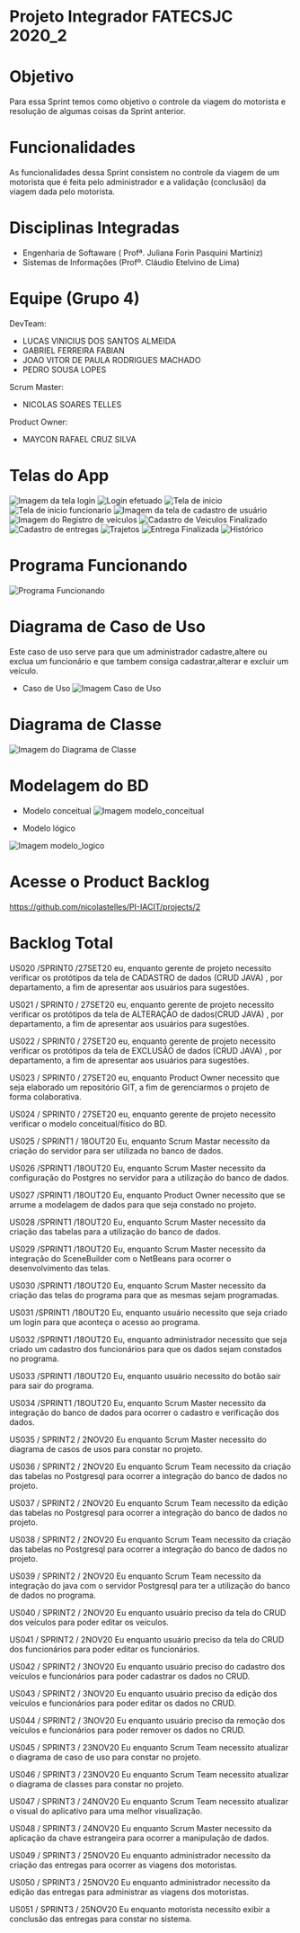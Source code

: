 # Projeto Integrador FATECSJC 2020_2

# Objetivo
Para essa Sprint temos como objetivo o controle da viagem do motorista e resolução de algumas coisas da Sprint anterior.

# Funcionalidades
As funcionalidades dessa Sprint consistem no controle da viagem de um motorista que é feita pelo administrador e a validação (conclusão) da viagem dada pelo motorista.

# Disciplinas Integradas
- Engenharia de Softaware ( Profª. Juliana Forin Pasquini Martiniz) 
- Sistemas de Informações (Profº. Cláudio Etelvino de Lima)

# Equipe (Grupo 4)
DevTeam:
- LUCAS VINICIUS DOS SANTOS ALMEIDA
- GABRIEL FERREIRA FABIAN
- JOAO VITOR DE PAULA RODRIGUES MACHADO
- PEDRO SOUSA LOPES

Scrum Master:
- NICOLAS SOARES TELLES

Product Owner:

- MAYCON RAFAEL CRUZ SILVA

# Telas do App
![Imagem da tela login](Docs/img/login.png "Tela de Login")
![Login efetuado](Docs/img/login_efetuado.png)
![Tela de inicio](Docs/img/tela_inicio.jpeg)
![Tela de inicio funcionario](Docs/img/func.png)
![Imagem da tela de cadastro de usuário](Docs/img/cadastro_funcionario.png "Tela cadastro de funcionário")
![Imagem do Registro de veículos](Docs/img/cadastro_veiculos.png "Tela registro veiculo")
![Cadastro de Veiculos Finalizado](Docs/img/cadastro_veiculos_finalizado.png)
![Cadastro de entregas](Docs/img/crud_entregas.png)
![Trajetos](Docs/img/trajetos.jpeg)
![Entrega Finalizada](Docs/img/entrega_finalizada.png)
![Histórico](Docs/img/historico.png)


# Programa Funcionando
![Programa Funcionando](https://github.com/nicolastelles/PI-IACIT/blob/master/Docs/img/projeto_rodando.gif)

# Diagrama de Caso de Uso
Este caso de uso serve para que um administrador cadastre,altere ou exclua um funcionário e que tambem consiga cadastrar,alterar e excluir um veículo.

- Caso de Uso
![Imagem Caso de Uso](Docs/img/caso_de_uso.png)


# Diagrama de Classe
![Imagem do Diagrama de Classe](Docs/img/diagrama_classes.jpg "Diagrama de Classes")




# Modelagem do BD
- Modelo conceitual
![Imagem modelo_conceitual](Docs/img/modelo_conceitual.jpg "Modelo Conceitual")

- Modelo lógico

![Imagem modelo_logico](Docs/img/modelo_logico.jpg "Modelo Lógico")


# Acesse o Product Backlog
https://github.com/nicolastelles/PI-IACIT/projects/2


# Backlog Total

US020 /SPRINT0 /27SET20
eu, enquanto gerente de projeto necessito verificar os protótipos da tela de CADASTRO de dados (CRUD JAVA) , por departamento, a fim de apresentar aos usuários para sugestões.

US021 / SPRINT0 / 27SET20
eu, enquanto gerente de projeto necessito verificar os protótipos da tela de ALTERAÇÃO de dados(CRUD JAVA) , por departamento, a fim de apresentar aos usuários para sugestões.

US022 / SPRINT0 / 27SET20
eu, enquanto gerente de projeto necessito verificar os protótipos da tela de EXCLUSÃO de dados (CRUD JAVA) , por departamento, a fim de apresentar aos usuários para sugestões.

US023 / SPRINT0 / 27SET20
eu, enquanto Product Owner necessito que seja elaborado um repositório GIT, a fim de gerenciarmos o projeto de forma colaborativa.

US024 / SPRINT0 / 27SET20
eu, enquanto gerente de projeto necessito verificar o modelo conceitual/físico do BD.

US025 / SPRINT1 / 18OUT20
Eu, enquanto Scrum Mastar necessito da criação do servidor para ser utilizada no banco de dados.

US026 /SPRINT1 /18OUT20
Eu, enquanto Scrum Master necessito da configuração do Postgres no servidor para a utilização do banco de dados.

US027 /SPRINT1 /18OUT20
Eu, enquanto Product Owner necessito que se arrume a modelagem de dados para que seja constado no projeto.

US028 /SPRINT1 /18OUT20
Eu, enquanto Scrum Master necessito da criação das tabelas para a utilização do banco de dados.

US029 /SPRINT1 /18OUT20
Eu, enquanto Scrum Master necessito da integração do SceneBuilder com o NetBeans para ocorrer o desenvolvimento das telas.

US030 /SPRINT1 /18OUT20
Eu, enquanto Scrum Master necessito da criação das telas do programa para que as mesmas sejam programadas.

US031 /SPRINT1 /18OUT20
Eu, enquanto usuário necessito que seja criado um login para que aconteça o acesso ao programa.

US032 /SPRINT1 /18OUT20
Eu, enquanto administrador necessito que seja criado um cadastro dos funcionários para que os dados sejam constados no programa.

US033 /SPRINT1 /18OUT20
Eu, enquanto usuário necessito do botão sair para sair do programa.

US034 /SPRINT1 /18OUT20
Eu, enquanto Scrum Master necessito da integração do banco de dados para ocorrer o cadastro e verificação dos dados.

US035 / SPRINT2 / 2NOV20
Eu enquanto Scrum Master necessito do diagrama de casos de usos para constar no projeto.

US036 / SPRINT2 / 2NOV20
Eu enquanto Scrum Team necessito da criação das tabelas no Postgresql para ocorrer a integração do banco de dados no projeto.

US037 / SPRINT2 / 2NOV20
Eu enquanto Scrum Team necessito da edição das tabelas no Postgresql para ocorrer a integração do banco de dados no projeto.

US038 / SPRINT2 / 2NOV20
Eu enquanto Scrum Team necessito da criação das tabelas no Postgresql para ocorrer a integração do banco de dados no projeto.

US039 / SPRINT2 / 2NOV20
Eu enquanto Scrum Team necessito da integração do java com o servidor Postgresql para ter a utilização do banco de dados no programa.

US040 / SPRINT2 / 2NOV20
Eu enquanto usuário preciso da tela do CRUD dos veículos para poder editar os veículos.

US041 / SPRINT2 / 2NOV20
Eu enquanto usuário preciso da tela do CRUD dos funcionários para poder editar os funcionários.

US042 / SPRINT2 / 3NOV20
Eu enquanto usuário preciso do cadastro dos veículos e funcionários para poder cadastrar os dados no CRUD.

US043 / SPRINT2 / 3NOV20
Eu enquanto usuário preciso da edição dos veículos e funcionários para poder editar os dados no CRUD.

US044 / SPRINT2 / 3NOV20
Eu enquanto usuário preciso da remoção dos veículos e funcionários para poder remover os dados no CRUD.

US045 / SPRINT3 / 23NOV20
Eu enquanto Scrum Team necessito atualizar o diagrama de caso de uso para constar no projeto.

US046 / SPRINT3 / 23NOV20
Eu enquanto Scrum Team necessito atualizar o diagrama de classes para constar no projeto.

US047 / SPRINT3 / 24NOV20
Eu enquanto Scrum Team necessito atualizar o visual do aplicativo para uma melhor visualização.

US048 / SPRINT3 / 24NOV20
Eu enquanto Scrum Master necessito da aplicação da chave estrangeira para ocorrer a manipulação de dados.

US049 / SPRINT3 / 25NOV20
Eu enquanto administrador necessito da criação das entregas para ocorrer as viagens dos motoristas.

US050 / SPRINT3 / 25NOV20
Eu enquanto administrador necessito da edição das entregas para administrar as viagens dos motoristas.

US051 / SPRINT3 / 25NOV20
Eu enquanto motorista necessito exibir a conclusão das entregas para constar no sistema.
